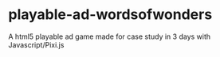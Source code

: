 # playable-ad-wordsofwonders
A html5 playable ad game made for case study in 3 days with Javascript/Pixi.js 
